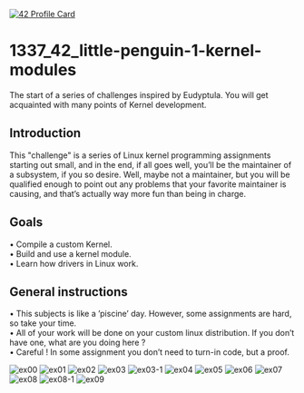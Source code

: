 [![42 Profile Card](https://1337-readme.vercel.app/api/profile?cursus=42cursus&login=zoulhafi)](https://github.com/mohouyizme/1337-readme)

# 1337_42_little-penguin-1-kernel-modules
The start of a series of challenges inspired by Eudyptula. You will get acquainted with many points of Kernel development.

## Introduction
This "challenge" is a series of Linux kernel programming assignments starting out small,
and in the end, if all goes well, you’ll be the maintainer of a subsystem, if you so desire.
Well, maybe not a maintainer, but you will be qualified enough to point out any problems
that your favorite maintainer is causing, and that’s actually way more fun than being in
charge.

## Goals
• Compile a custom Kernel.  
• Build and use a kernel module.  
• Learn how drivers in Linux work.  

## General instructions
• This subjects is like a ’piscine’ day. However, some assignments are hard, so take your time.  
• All of your work will be done on your custom linux distribution. If you don’t have one, what are you doing here ?  
• Careful ! In some assignment you don’t need to turn-in code, but a proof.  

![ex00](https://raw.githubusercontent.com/oulhafiane/1337_42_little-penguin-1-kernel-modules/master/ressources/1.png)
![ex01](https://raw.githubusercontent.com/oulhafiane/1337_42_little-penguin-1-kernel-modules/master/ressources/2.png)
![ex02](https://raw.githubusercontent.com/oulhafiane/1337_42_little-penguin-1-kernel-modules/master/ressources/3.png)
![ex03](https://raw.githubusercontent.com/oulhafiane/1337_42_little-penguin-1-kernel-modules/master/ressources/4.png)
![ex03-1](https://raw.githubusercontent.com/oulhafiane/1337_42_little-penguin-1-kernel-modules/master/ressources/5.png)
![ex04](https://raw.githubusercontent.com/oulhafiane/1337_42_little-penguin-1-kernel-modules/master/ressources/6.png)
![ex05](https://raw.githubusercontent.com/oulhafiane/1337_42_little-penguin-1-kernel-modules/master/ressources/7.png)
![ex06](https://raw.githubusercontent.com/oulhafiane/1337_42_little-penguin-1-kernel-modules/master/ressources/8.png)
![ex07](https://raw.githubusercontent.com/oulhafiane/1337_42_little-penguin-1-kernel-modules/master/ressources/9.png)
![ex08](https://raw.githubusercontent.com/oulhafiane/1337_42_little-penguin-1-kernel-modules/master/ressources/10.png)
![ex08-1](https://raw.githubusercontent.com/oulhafiane/1337_42_little-penguin-1-kernel-modules/master/ressources/11.png)
![ex09](https://raw.githubusercontent.com/oulhafiane/1337_42_little-penguin-1-kernel-modules/master/ressources/12.png)

